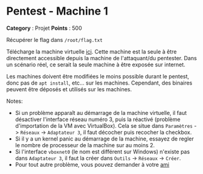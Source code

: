 # Pentest - Machine 1

**Category** : Projet
**Points** : 500

Récupérer le flag dans `/root/flag.txt`

Télécharge la machine virtuelle [ici](https://drive.google.com/file/d/13vIxW6PGUut5LtZ0ly1-_HNj95YRL1sX/view?usp=sharing). Cette machine est la seule à être directement accessible depuis la machine de l'attaquant/du pentester. Dans un scénario réel, ce serait la seule machine à être exposée sur internet.

Les machines doivent être modifiées le moins possible durant le pentest, donc pas de `apt install`, etc... sur les machines. Cependant, des binaires peuvent être déposés et utilisés sur les machines.

Notes: 
- Si un problème apparaît au démarrage de la machine virtuelle, il faut désactiver l'interface réseau numéro 3, puis la réactivé (problème d'importation de la VM avec VirtualBox). Cela se situe dans `Paramètres` -> `Réseaux` -> `Adaptateur 3`, il faut décocher puis recocher la checkbox.
- Si il y a un kernel panic au démarrage de la machine, essayez de regler le nombre de processeur de la machine sur au moins 2.
- Si l'interface `vboxnet0` (le nom est différent sur Windows) n'existe pas dans `Adaptateur 3`, il faut la créer dans `Outils` -> `Réseaux` -> `Créer`.
- Pour tout autre problème, vous pouvez demander à votre [ami](https://google.fr)



